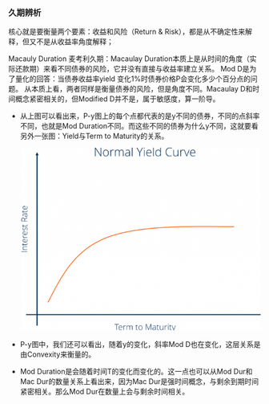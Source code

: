 

### 久期辨析

核心就是要衡量两个要素：收益和风险（Return & Risk），都是从不确定性来解释，但又不是从收益率角度解释；

Macauly Duration 麦考利久期：Macaulay Duration本质上是从时间的角度（实际还款期）来看不同债券的风险，它并没有直接与收益率建立关系。
Mod D是为了量化的回答：当债券收益率yield 变化1%时债券价格P会变化多少个百分点的问题。
从本质上看，两者同样是衡量债券的风险，但是角度不同。Macaulay D和时间概念紧密相关的，但Modified D并不是，属于敏感度，算一阶导。

-   从上图可以看出来，P-y图上的每个点都代表的是y不同的债券，不同的点斜率不同，也就是Mod Duration不同。而这些不同的债券为什么y不同，这就要看另外一张图：Yield与Term to Maturity的关系。
    
    ![image-20210329000550111|100*100](https://raw.githubusercontent.com/Hawking8su/Images/main/20210329000555.png)
    
-   P-y图中，我们还可以看出，随着y的变化，斜率Mod D也在变化，这层关系是由Convexity来衡量的。
    
-   Mod Duration是会随着时间T的变化而变化的。这一点也可以从Mod Dur和Mac Dur的数量关系上看出来，因为Mac Dur是强时间概念，与剩余到期时间紧密相关。那么Mod Dur在数量上会与剩余时间相关。